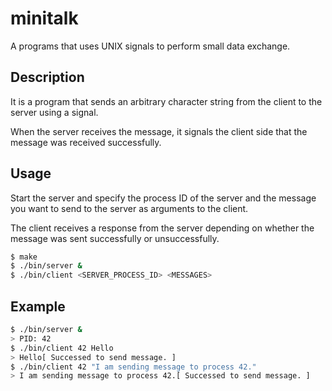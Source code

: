 # minitalk
A programs that uses UNIX signals to perform small data exchange.

## Description
It is a program that sends an arbitrary character string from the client to the server using a signal.

When the server receives the message, it signals the client side that the message was received successfully.

## Usage
Start the server and specify the process ID of the server and the message you want to send to the server as arguments to the client.

The client receives a response from the server depending on whether the message was sent successfully or unsuccessfully.

```bash
$ make
$ ./bin/server &
$ ./bin/client <SERVER_PROCESS_ID> <MESSAGES>
```

## Example

```bash
$ ./bin/server &
> PID: 42
$ ./bin/client 42 Hello
> Hello[ Successed to send message. ]
$ ./bin/client 42 "I am sending message to process 42."
> I am sending message to process 42.[ Successed to send message. ]
```
